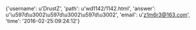 {'username': u'DrustZ', 'path': u'wd1142/1142.html', 'answer': u'\u597d\u3002\u597d\u3002\u597d\u3002', 'email': u'z1m6r3@163.com', 'time': '2016-02-25:09:24:12'}